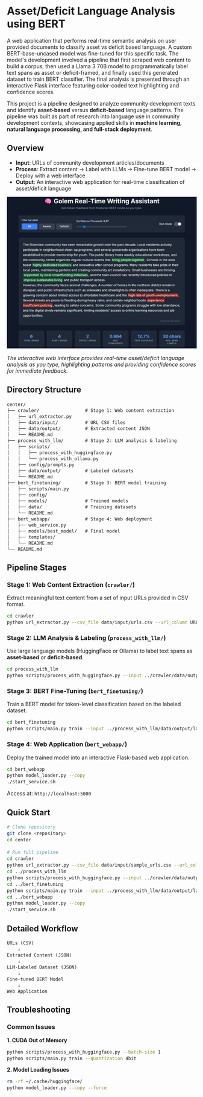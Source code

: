 # Asset/Deficit Language Analysis using BERT

A web application that performs real-time semantic analysis on user provided documents to classify asset vs deficit based language. A custom BERT-base-uncased model was fine-tuned for this specific task. The model's development involved a pipeline that first scraped web content to build a corpus, then used a Llama 3 70B model to programmatically label text spans as asset or deficit-framed, and finally used this generated dataset to train BERT classifier. The final analysis is presented through an interactive Flask interface featuring color-coded text highlighting and confidence scores.

This project is a pipeline designed to analyze community development texts and identify **asset-based** versus **deficit-based** language patterns. The pipeline was built as part of research into language use in community development contexts, showcasing applied skills in **machine learning, natural language processing, and full-stack deployment**.

## Overview

* **Input**: URLs of community development articles/documents
* **Process**: Extract content → Label with LLMs → Fine-tune BERT model → Deploy with a web interface
* **Output**: An interactive web application for real-time classification of asset/deficit language

![Golem Writing Assistant](images/Golem-Writing-Assistant.jpg)

*The interactive web interface provides real-time asset/deficit language analysis as you type, highlighting patterns and providing confidence scores for immediate feedback.*

## Directory Structure

```
center/
├── crawler/                 # Stage 1: Web content extraction
│   ├── url_extractor.py
│   ├── data/input/          # URL CSV files
│   ├── data/output/         # Extracted content JSON
│   └── README.md
├── process_with_llm/        # Stage 2: LLM analysis & labeling  
│   ├── scripts/
│   │   ├── process_with_huggingface.py
│   │   └── process_with_ollama.py
│   ├── config/prompts.py
│   ├── data/output/         # Labeled datasets
│   └── README.md
├── bert_finetuning/         # Stage 3: BERT model training
│   ├── scripts/main.py
│   ├── config/
│   ├── models/              # Trained models
│   ├── data/                # Training datasets
│   └── README.md
├── bert_webapp/             # Stage 4: Web deployment
│   ├── web_service.py
│   ├── models/best_model/   # Final model
│   ├── templates/
│   └── README.md
└── README.md
```

## Pipeline Stages

### Stage 1: Web Content Extraction (`crawler/`)

Extract meaningful text content from a set of input URLs provided in CSV format.

```bash
cd crawler
python url_extractor.py --csv_file data/input/urls.csv --url_column URL
```

### Stage 2: LLM Analysis & Labeling (`process_with_llm/`)

Use large language models (HuggingFace or Ollama) to label text spans as **asset-based** or **deficit-based**.

```bash
cd process_with_llm
python scripts/process_with_huggingface.py --input ../crawler/data/output/results.json
```

### Stage 3: BERT Fine-Tuning (`bert_finetuning/`)

Train a BERT model for token-level classification based on the labeled dataset.

```bash
cd bert_finetuning
python scripts/main.py train --input ../process_with_llm/data/output/labeled_data.json
```

### Stage 4: Web Application (`bert_webapp/`)

Deploy the trained model into an interactive Flask-based web application.

```bash
cd bert_webapp
python model_loader.py --copy
./start_service.sh
```

Access at: `http://localhost:5000`

## Quick Start

```bash
# Clone repository
git clone <repository>
cd center

# Run full pipeline
cd crawler
python url_extractor.py --csv_file data/input/sample_urls.csv --url_column URL
cd ../process_with_llm
python scripts/process_with_huggingface.py --input ../crawler/data/output/results.json
cd ../bert_finetuning
python scripts/main.py train --input ../process_with_llm/data/output/labeled_results.json
cd ../bert_webapp
python model_loader.py --copy
./start_service.sh
```

## Detailed Workflow

```
URLs (CSV)
    ↓
Extracted Content (JSON)
    ↓
LLM-Labeled Dataset (JSON)
    ↓
Fine-tuned BERT Model
    ↓
Web Application
```

## Troubleshooting

### Common Issues

**1. CUDA Out of Memory**

```bash
python scripts/process_with_huggingface.py --batch-size 1
python scripts/main.py train --quantization 4bit
```

**2. Model Loading Issues**

```bash
rm -rf ~/.cache/huggingface/
python model_loader.py --copy --force
```
